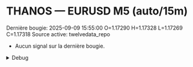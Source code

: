 # THANOS — EURUSD M5 (auto/15m)
Dernière bougie: 2025-09-09 15:55:00  O=1.17290  H=1.17328  L=1.17269  C=1.17318
Source active: twelvedata_repo

- Aucun signal sur la dernière bougie.

<details><summary>Debug</summary>

- TD_API_KEY manquant.

</details>